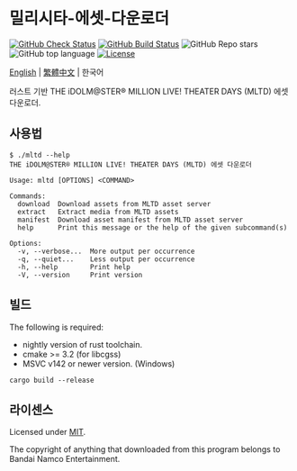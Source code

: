 # 밀리시타-에셋-다운로더

[![GitHub Check Status](https://img.shields.io/github/actions/workflow/status/nicks96432/mltd-asset-downloader/check.yaml?label=Check)](https://github.com/nicks96432/mltd-asset-downloader/actions/workflows/check.yaml)
[![GitHub Build Status](https://img.shields.io/github/actions/workflow/status/nicks96432/mltd-asset-downloader/build.yaml)](https://github.com/nicks96432/mltd-asset-downloader/actions/workflows/build.yaml)
![GitHub Repo stars](https://img.shields.io/github/stars/nicks96432/mltd-asset-downloader)
![GitHub top language](https://img.shields.io/github/languages/top/nicks96432/mltd-asset-downloader)
[![License](https://img.shields.io/github/license/nicks96432/mltd-asset-downloader)](LICENSE)

[English](README.md) | [繁體中文](README.zh-TW.md) | 한국어

러스트 기반 THE iDOLM@STER® MILLION LIVE! THEATER DAYS (MLTD) 에셋 다운로더.

## 사용법

```console
$ ./mltd --help
THE iDOLM@STER® MILLION LIVE! THEATER DAYS (MLTD) 에셋 다운로더

Usage: mltd [OPTIONS] <COMMAND>

Commands:
  download  Download assets from MLTD asset server
  extract   Extract media from MLTD assets
  manifest  Download asset manifest from MLTD asset server
  help      Print this message or the help of the given subcommand(s)

Options:
  -v, --verbose...  More output per occurrence
  -q, --quiet...    Less output per occurrence
  -h, --help        Print help
  -V, --version     Print version
```

## 빌드

The following is required:

* nightly version of rust toolchain.
* cmake >= 3.2 (for libcgss)
* MSVC v142 or newer version. (Windows)

```shell
cargo build --release
```

## 라이센스

Licensed under [MIT](LICENSE).

The copyright of anything that downloaded from this program belongs to Bandai Namco Entertainment.
